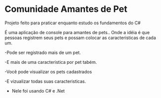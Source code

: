 # Comunidade Amantes de Pet

Projeto feito para praticar enquanto estudo os fundamentos do C#

É uma aplicação de console para amantes de pets.. Onde a idéia é que pessoas registrem seus pets e possam colocar as caracteristicas de cada um.

-Pode ser registrado mais de um pet.

-E mais de uma caracteristica por pet tabém.

-Você pode visualizar os pets cadastrados 

-E vizualizar todas suas caracteristicas.


- Nele foi usando C# e .Net
